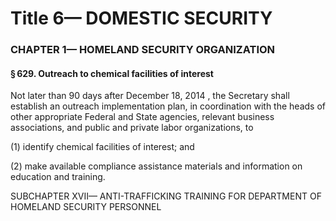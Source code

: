 
# Title 6— DOMESTIC SECURITY
### CHAPTER 1— HOMELAND SECURITY ORGANIZATION
#### § 629. Outreach to chemical facilities of interest

Not later than 90 days after December 18, 2014 , the Secretary shall establish an outreach implementation plan, in coordination with the heads of other appropriate Federal and State agencies, relevant business associations, and public and private labor organizations, to

(1) identify chemical facilities of interest; and

(2) make available compliance assistance materials and information on education and training.

SUBCHAPTER XVII— ANTI-TRAFFICKING TRAINING FOR DEPARTMENT OF HOMELAND SECURITY PERSONNEL
